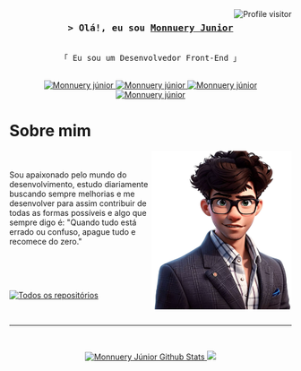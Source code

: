 

<a href="https://komarev.com/ghpvc/?username=santozxy">
  <img align="right" src="https://komarev.com/ghpvc/?username=santozxy&label=Visitantes&color=2D0A9B&style=plastic" alt="Profile visitor" />
</a>

<!-- Intro  -->
<h3 align="center">
        <samp>&gt; Olá!, eu sou
                <b><a target="_blank" href="https://isdeveloper.com.br">Monnuery Junior</a></b>
        </samp>
</h3>

<p align="center"> 
  <samp>
    <br>
    「 Eu sou um Desenvolvedor Front-End</b> 」
    <br>
    <br>
  </samp>
</p>

<p align="center">
 <a href="https://isdeveloper.com.br" target="blank">
  <img src="https://img.shields.io/badge/Website-DC143C?style=for-the-badge&logo=medium&logoColor=white" alt="Monnuery júnior" />
 </a>
 <a href="https://linkedin.com/in/monnueryj" target="_blank">
  <img src="https://img.shields.io/badge/LinkedIn-0077B5?style=for-the-badge&logo=linkedin&logoColor=white" alt="Monnuery júnior"/>
 </a>
 <a href="https://instagram.com/monnueryj" target="_blank">
  <img src="https://img.shields.io/badge/Instagram-fe4164?style=for-the-badge&logo=instagram&logoColor=white" alt="Monnuery júnior" />
 </a> 
 <a href="https://t.me/monnueryjunior" target="_blank">
  <img src="https://img.shields.io/badge/Telegram-2CA5E0?style=for-the-badge&logo=telegram&logoColor=white" alt="Monnuery júnior" />
  </a> 
</p>


<!-- About Section -->
 # Sobre mim
 
<p>
<img align="right" src="me.webp" width="250" alt="Monnuery Júnior"/>
  <br/>
  <br/>
Sou apaixonado pelo mundo do desenvolvimento, estudo diariamente buscando sempre melhorias e me desenvolver para assim contribuir de todas as formas possíveis e algo que sempre digo é: "Quando tudo está errado ou confuso, apague tudo e recomece do zero."
</p>

<br/>
<br/>
<br/>

<p align="left">
  <a href="https://github.com/santozxy?tab=repositories" target="_blank"><img alt="Todos os repositórios" title="Todos os repositórios" src="https://img.shields.io/badge/Repositórios-2962FF?style=for-the-badge&logo=koding&logoColor=white"/></a>
</p>

<br/>
<hr/>
<br/>


<p align="center"> 
    <a href="https://github.com/santozxy">
      <img alt="Monnuery Júnior Github Stats" 
        src="https://streak-stats.demolab.com?user=santozxy&theme=midnight-purple&locale=pt_BR&date_format=j%20M%5B%20Y%5D"   
        />
    </a>
  <picture>
  <source
    srcset="https://github-readme-stats.vercel.app/api?username=santozxy&show_icons=true&theme=midnight-purple"
    media="(prefers-color-scheme: dark)"
  />
  <source
    srcset="https://github-readme-stats.vercel.app/api?username=santozxy&show_icons=true&theme=midnight-purple"
    media="(prefers-color-scheme: light), (prefers-color-scheme: no-preference)"
  />
  <img src="https://github-readme-stats.vercel.app/api?username=santozxy&show_icons=true" />
</picture>
</p>
